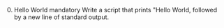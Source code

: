 0. Hello World mandatory Write a script that prints "Hello World, followed by a new line of standard output.
